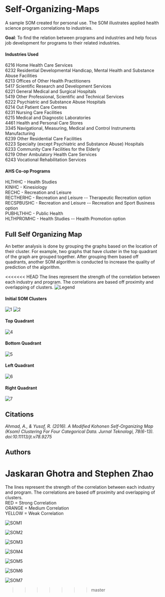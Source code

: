 # Self-Organizing-Maps
A sample SOM created for personal use.
The SOM illustrates applied health science program correlations to industries.


**Goal**: To find the relation between programs and industries and help focus job development for programs to their related industries. 

#### Industries Used


6216 Home Health Care Services  
6232 Residential Developmental Handicap, Mental Health and Substance Abuse Facilities  
6213 Offices of Other Health Practitioners  
5417 Scientific Research and Development Services  
6221 General Medical and Surgical Hospitals  
5419 Other Professional, Scientific and Technical Services  
6222 Psychiatric and Substance Abuse Hospitals  
6214 Out Patient Care Centres  
6231 Nursing Care Facilities  
6215 Medical and Diagnostic Laboratories  
4461 Health and Personal Care Stores  
3345 Navigational, Measuring, Medical and Control Instruments Manufacturing  
6239 Other Residential Care Facilities  
6223 Specialty (except Psychiatric and Substance Abuse) Hospitals  
6233 Community Care Facilities for the Elderly  
6219 Other Ambulatory Health Care Services  
6243 Vocational Rehabilitation Services  


#### AHS Co-op Programs

HLTHHC - Health Studies   
KINHC - Kinesiology   
RECHC - Recreation and Leisure   
RECTHERHC - Recreation and Leisure -- Therapeutic Recreation option   
RECSPBUSHC - Recreation and Leisure -- Recreation and Sport Business option   
PUBHLTHHC - Public Health    
HLTHPROMHC - Health Studies -- Health Promotion option   


## Full Self Organizing Map

An better analysis is done by grouping the graphs based on the location of their cluster. 
For example, two graphs that have cluster in the top quadrant of the graph are grouped together. 
After grouping them based off quadrants, another SOM algorithm is conducted to increase the quality of prediction of the algorithm.

<<<<<<< HEAD
The lines represent the strength of the correlation between each industry and program. The correlations are based off proximity and overlapping of clusters. 
![Legend](SOM/SOM3.PNG)

#### Initial SOM Clusters
![1](SOM/SOM1.PNG)
![2](SOM/SOM2.PNG)

#### Top Quadrant
![4](SOM/SOM4.PNG)

#### Bottom Quadrant
![5](SOM/SOM5.PNG)

#### Left Quadrant
![6](SOM/SOM6.PNG)

#### Right Quadrant
![7](SOM/SOM7.PNG)

## Citations
*Ahmad, A., & Yusof, R. (2016). A Modified Kohonen Self-Organizing Map (Ksom) Clustering For Four Categorical Data. Jurnal Teknologi, 78(6-13). doi:10.11113/jt.v78.9275*

## Authors
Jaskaran Ghotra and Stephen Zhao
=======
The lines represent the strength of the correlation between each industry and program. The correlations are based off proximity and overlapping of clusters. <br/>
RED = Strong Correlation<br/>
ORANGE = Medium Correlation<br/>
YELLOW = Weak Correlation

![SOM1](https://github.com/jaskarangh1/Self-Organizing-Maps/blob/master/SOM/SOM1.PNG "SOM Full")

![SOM2](https://github.com/jaskarangh1/Self-Organizing-Maps/blob/master/SOM/SOM2.PNG "SOM Full")

![SOM3](https://github.com/jaskarangh1/Self-Organizing-Maps/blob/master/SOM/SOM3.PNG "Legend")

![SOM4](https://github.com/jaskarangh1/Self-Organizing-Maps/blob/master/SOM/SOM4.PNG "Top Quadrant")

![SOM5](https://github.com/jaskarangh1/Self-Organizing-Maps/blob/master/SOM/SOM5.PNG "Bottom Quadrant")

![SOM6](https://github.com/jaskarangh1/Self-Organizing-Maps/blob/master/SOM/SOM6.PNG "Left Quadrant")

![SOM7](https://github.com/jaskarangh1/Self-Organizing-Maps/blob/master/SOM/SOM7.PNG "Right Quadrant")





>>>>>>> master
